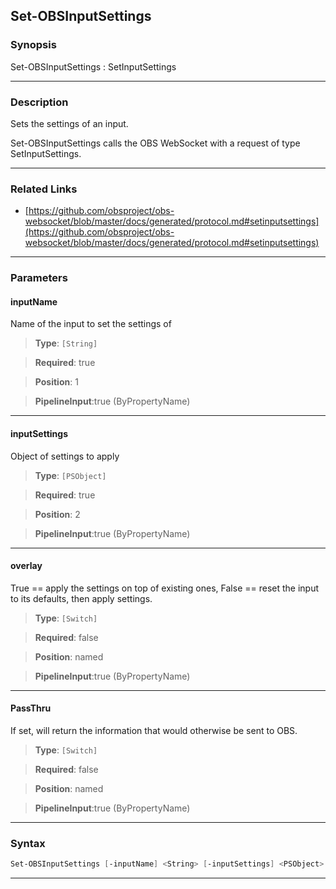 Set-OBSInputSettings
--------------------
### Synopsis
Set-OBSInputSettings : SetInputSettings

---
### Description

Sets the settings of an input.


Set-OBSInputSettings calls the OBS WebSocket with a request of type SetInputSettings.

---
### Related Links
* [https://github.com/obsproject/obs-websocket/blob/master/docs/generated/protocol.md#setinputsettings](https://github.com/obsproject/obs-websocket/blob/master/docs/generated/protocol.md#setinputsettings)



---
### Parameters
#### **inputName**

Name of the input to set the settings of



> **Type**: ```[String]```

> **Required**: true

> **Position**: 1

> **PipelineInput**:true (ByPropertyName)



---
#### **inputSettings**

Object of settings to apply



> **Type**: ```[PSObject]```

> **Required**: true

> **Position**: 2

> **PipelineInput**:true (ByPropertyName)



---
#### **overlay**

True == apply the settings on top of existing ones, False == reset the input to its defaults, then apply settings.



> **Type**: ```[Switch]```

> **Required**: false

> **Position**: named

> **PipelineInput**:true (ByPropertyName)



---
#### **PassThru**

If set, will return the information that would otherwise be sent to OBS.



> **Type**: ```[Switch]```

> **Required**: false

> **Position**: named

> **PipelineInput**:true (ByPropertyName)



---
### Syntax
```PowerShell
Set-OBSInputSettings [-inputName] <String> [-inputSettings] <PSObject> [-overlay] [-PassThru] [<CommonParameters>]
```
---
